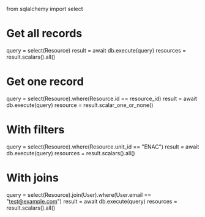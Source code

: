 from sqlalchemy import select

# Get all records

query = select(Resource)
result = await db.execute(query)
resources = result.scalars().all()

# Get one record

query = select(Resource).where(Resource.id == resource_id)
result = await db.execute(query)
resource = result.scalar_one_or_none()

# With filters

query = select(Resource).where(Resource.unit_id == "ENAC")
result = await db.execute(query)
resources = result.scalars().all()

# With joins

query = select(Resource).join(User).where(User.email == "test@example.com")
result = await db.execute(query)
resources = result.scalars().all()
